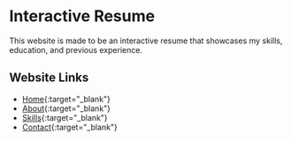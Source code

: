 # Interactive Resume
This website is made to be an interactive resume that showcases my skills, education, and previous experience.

## Website Links
- [Home](https://juicysteak7.github.io/MyWebsite/index.html){:target="_blank"}
- [About](https://juicysteak7.github.io/MyWebsite/about.html){:target="_blank"}
- [Skills](https://juicysteak7.github.io/MyWebsite/skills.html){:target="_blank"}
- [Contact](https://juicysteak7.github.io/MyWebsite/contact.html){:target="_blank"}